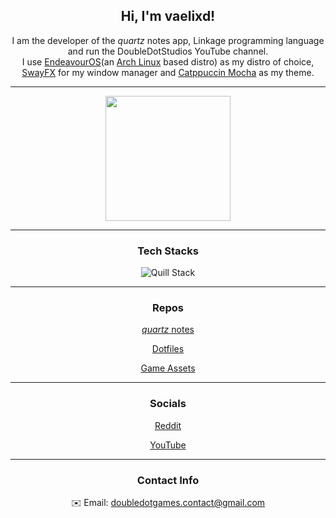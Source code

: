 <h2 align="center">Hi, I'm vaelixd!</h2>
<p align="center">
    I am the developer of the <em>quartz</em> notes app, Linkage programming language and run the DoubleDotStudios YouTube channel.<br>
    I use <a href="https://endeavouros.com/">EndeavourOS</a>(an <a href="https://archlinux.org/">Arch Linux</a> based distro) as my distro of choice, 
    <a href="https://github.com/WillPower3309/swayfx">SwayFX</a> for my window manager and 
    <a href="https://catppuccin.com/">Catppuccin Mocha</a> as my theme.
</p>

<hr>

<div align="center">
<a href="https://github.com/DoubleDotStudios">
  <img height=200 src="https://github-readme-stats.vercel.app/api?username=DoubleDotStudios&show_icons=true&bg_color=1e1e2e&text_color=cdd6f4&icon_color=cba6f7&title_color=cba6f7&border_color=cba6f7&hide=contribs" />
</a>
</div>

<hr>
<h3 align="center">Tech Stacks</h3>

<div align="center">
<img src="https://github-readme-tech-stack.vercel.app/api/cards?title=Quill+Stack&align=center&titleAlign=center&fontFamily=CaskaydiaCove+Nerd+Font&fontSize=20&lineCount=1&theme=catppuccin_mocha&gap=6&width=540&bg=%231e1e2e&badge=%23181825&border=%23cba6f7&titleColor=%23cba6f7&line1=go%2CGo%2C79d4fd%3Btypescript%2Cts%2C3178c6%3Bwails%2CWails%2Cdf0000%3Bsvelte%2CSvelte%2Cff3e00%3Bdaisyui%2Cdaisyui%2Cffbf45%3Bmeltui%2Cmelt+ui%2Cf7b155%3B" alt="Quill Stack" />
</div>

<hr>
<h3 align="center">Repos</h3>
<p align="center"><a href="https://github.com/DoubleDotStudios/Quartz"><em>quartz</em> notes</a></p>
<p align="center"><a href="https://github.com/DoubleDotStudios/i3-dotfiles">Dotfiles</a></p>
<p align="center"><a href="https://github.com/DoubleDotStudios/Assets">Game Assets</a></p>

<hr>
<h3 align="center">Socials</h3>
<p align="center"><a href="https://www.reddit.com/user/DoubleDotStudios/">Reddit</a></p>
<p align="center"><a href="https://youtube.com/@Dev-DDS">YouTube</a></p>

<hr>
<h3 align="center">Contact Info</h3>
<p align="center">✉️ Email: <a href="mailto:doubledotgames.contact@gmail.com">doubledotgames.contact@gmail.com</a></p>
